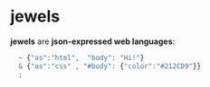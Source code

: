 # jewels

**jewels** are **json-expressed web languages**:

```javascript
  ~ {"as":"html",  "body": "Hi!"}
  & {"as":"css" , "#body": {"color":"#212CD9"}}
  ;
```
